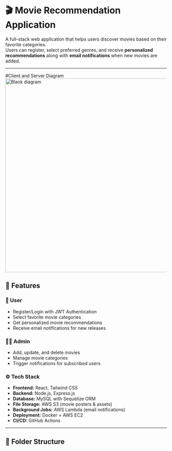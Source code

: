 # 🎬 Movie Recommendation Application

A full-stack web application that helps users discover movies based on their favorite categories.  
Users can register, select preferred genres, and receive **personalized recommendations** along with **email notifications** when new movies are added.

---
#Client and Server Diagram
<img width="1720" height="604" alt="Blank diagram" src="https://github.com/user-attachments/assets/db4ca27c-fc26-45e4-8887-b18b5b25c0a5" />

## 🚀 Features

### 👥 User
- Register/Login with JWT Authentication  
- Select favorite movie categories  
- Get personalized movie recommendations  
- Receive email notifications for new releases  

### 👨‍💼 Admin
- Add, update, and delete movies  
- Manage movie categories  
- Trigger notifications for subscribed users  

### ⚙️ Tech Stack
- **Frontend:** React, Tailwind CSS  
- **Backend:** Node.js, Express.js  
- **Database:** MySQL with Sequelize ORM  
- **File Storage:** AWS S3 (movie posters & assets)  
- **Background Jobs:** AWS Lambda (email notifications)  
- **Deployment:** Docker + AWS EC2  
- **CI/CD:** GitHub Actions  

---

## 📂 Folder Structure

